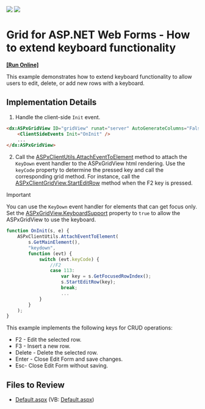 <!-- default badges list -->
[![](https://img.shields.io/badge/Open_in_DevExpress_Support_Center-FF7200?style=flat-square&logo=DevExpress&logoColor=white)](https://supportcenter.devexpress.com/ticket/details/E4473)
[![](https://img.shields.io/badge/📖_How_to_use_DevExpress_Examples-e9f6fc?style=flat-square)](https://docs.devexpress.com/GeneralInformation/403183)
<!-- default badges end -->

# Grid for ASP.NET Web Forms - How to extend keyboard functionality
<!-- run online -->
**[[Run Online]](https://codecentral.devexpress.com/128534809/)**
<!-- run online end -->

This example demonstrates how to extend keyboard functionality to allow users to edit, delete, or add new rows with a keyboard.

## Implementation Details

1. Handle the client-side `Init` event.

```aspx
<dx:ASPxGridView ID="gridView" runat="server" AutoGenerateColumns="False" DataSourceID="ads" KeyFieldName="CategoryID" ClientInstanceName="gridView" KeyboardSupport="True" AccessKey="T">
    <ClientSideEvents Init="OnInit" />
    ...
</dx:ASPxGridView>
```

2. Call the [ASPxClientUtils.AttachEventToElement](https://docs.devexpress.com/AspNet/js-ASPxClientUtils.AttachEventToElement.static(element-eventName-method)) method to attach the `KeyDown` event handler to the ASPxGridView html rendering. Use the `keyCode` property to determine the pressed key and call the corresponding grid method. For instance, call the [ASPxClientGridView.StartEditRow](https://docs.devexpress.com/AspNet/js-ASPxClientGridView.StartEditRow(visibleIndex)) method when the F2 key is pressed.


> [!IMPORTANT]
> You can use the `KeyDown` event handler for elements that can get focus only. Set the [ASPxGridView.KeyboardSupport](https://docs.devexpress.com/AspNet/DevExpress.Web.ASPxGridView.KeyboardSupport) property to `true` to allow the ASPxGridView to use the keyboard.

```js
function OnInit(s, e) {  
    ASPxClientUtils.AttachEventToElement(  
        s.GetMainElement(),  
        "keydown",  
        function (evt) {  
            switch (evt.keyCode) {  
                //F2  
                case 113:  
                    var key = s.GetFocusedRowIndex();  
                    s.StartEditRow(key);  
                    break;  
                    ...  
            }  
        }  
    );  
}  
```

This example implements the following keys for CRUD operations:

* F2 - Edit the selected row.
* F3 - Insert a new row.
* Delete - Delete the selected row.
* Enter - Close Edit Form and save changes.
* Esc- Close Edit Form without saving.

## Files to Review

* [Default.aspx](./CS/WebSite/Default.aspx) (VB: [Default.aspx](./VB/WebSite/Default.aspx))
